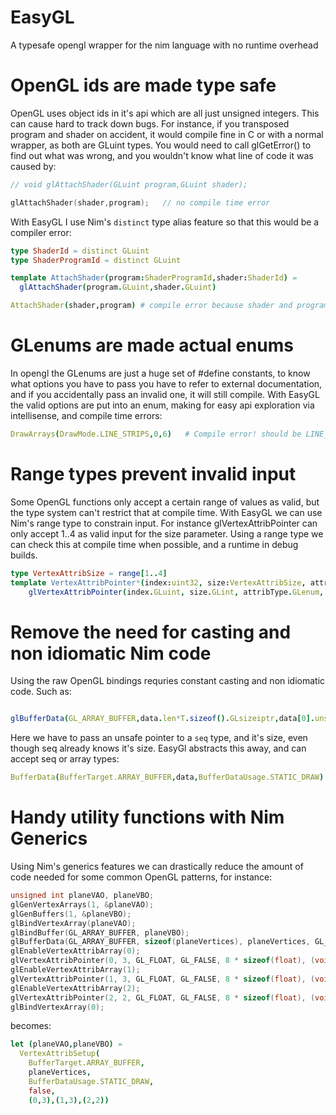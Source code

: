 # EasyGL
A typesafe opengl wrapper for the nim language with no runtime overhead

# OpenGL ids are made type safe

OpenGL uses object ids in it's api which are all just unsigned integers. This can cause hard to track down bugs. For instance, if you transposed program and shader on accident, it would compile fine in C or with a normal wrapper, as both are GLuint types. You would need to call glGetError() to find out what was wrong, and you wouldn't know what line of code it was caused by:

```c
// void glAttachShader(GLuint program,GLuint shader);

glAttachShader(shader,program);   // no compile time error

```

With EasyGL I use Nim's `distinct` type alias feature so that this would be a compiler error:

```nim
type ShaderId = distinct GLuint
type ShaderProgramId = distinct GLuint

template AttachShader(program:ShaderProgramId,shader:ShaderId) =
  glAttachShader(program.GLuint,shader.GLuint)

AttachShader(shader,program) # compile error because shader and program are transposed
```

# GLenums are made actual enums

In opengl the GLenums are just a huge set of #define constants, to know what options you have to pass you have to refer
to external documentation, and if you accidentally pass an invalid one, it will still compile. With EasyGL the valid options
are put into an enum, making for easy api exploration via intellisense, and compile time errors:

```nim
DrawArrays(DrawMode.LINE_STRIPS,0,6)   # Compile error! should be LINE_STRIP 
```

# Range types prevent invalid input

Some OpenGL functions only accept a certain range of values as valid, but the type system can't restrict that at compile time. With EasyGL we can use Nim's range type to constrain input. For instance glVertexAttribPointer can only accept 1..4 as valid input for the size parameter. Using a range type we can check this at compile time when possible, and a runtime in debug builds.

```nim
type VertexAttribSize = range[1..4] 
template VertexAttribPointer*(index:uint32, size:VertexAttribSize, attribType:VertexAttribType, normalized:bool, stride:int, offset:int)  =
    glVertexAttribPointer(index.GLuint, size.GLint, attribType.GLenum, normalized.GLboolean,stride.GLsizei, cast[pointer](offset))
```

# Remove the need for casting and non idiomatic Nim code

Using the raw OpenGL bindings requries constant casting and non idiomatic code. Such as:

```nim

glBufferData(GL_ARRAY_BUFFER,data.len*T.sizeof().GLsizeiptr,data[0].unsafeAddr,GL_STATIC_DRAW)

```

Here we have to pass an unsafe pointer to a `seq` type, and it's size, even though seq already knows it's size. EasyGl abstracts this away, and can accept seq or array types:

```nim
BufferData(BufferTarget.ARRAY_BUFFER,data,BufferDataUsage.STATIC_DRAW)
```

# Handy utility functions with Nim Generics

Using Nim's generics features we can drastically reduce the amount of code needed for some common OpenGL patterns, for instance:

```c
unsigned int planeVAO, planeVBO;
glGenVertexArrays(1, &planeVAO);
glGenBuffers(1, &planeVBO);
glBindVertexArray(planeVAO);
glBindBuffer(GL_ARRAY_BUFFER, planeVBO);
glBufferData(GL_ARRAY_BUFFER, sizeof(planeVertices), planeVertices, GL_STATIC_DRAW);
glEnableVertexAttribArray(0);
glVertexAttribPointer(0, 3, GL_FLOAT, GL_FALSE, 8 * sizeof(float), (void*)0);
glEnableVertexAttribArray(1);
glVertexAttribPointer(1, 3, GL_FLOAT, GL_FALSE, 8 * sizeof(float), (void*)(3 * sizeof(float)));
glEnableVertexAttribArray(2);
glVertexAttribPointer(2, 2, GL_FLOAT, GL_FALSE, 8 * sizeof(float), (void*)(6 * sizeof(float)));
glBindVertexArray(0);
```

becomes:

```nim
let (planeVAO,planeVBO) = 
  VertexAttribSetup(
    BufferTarget.ARRAY_BUFFER,
    planeVertices,
    BufferDataUsage.STATIC_DRAW,
    false,
    (0,3),(1,3),(2,2))
```


